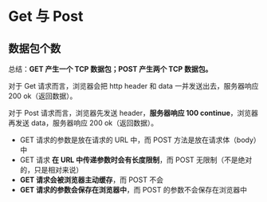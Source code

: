 # Get 与 Post

## 数据包个数

总结：**GET 产生一个 TCP 数据包；POST 产生两个 TCP 数据包。**

对于 Get 请求而言，浏览器会把 http header 和 data 一并发送出去，服务器响应 200 ok（返回数据）。

对于 Post 请求而言，浏览器先发送 header，**服务器响应 100 continue**，浏览器再发送 data，服务器响应 200 ok（返回数据）。

* GET 请求的参数是放在请求的 URL 中，而 POST 方法是放在请求体（body）中
* GET 请求 **在 URL 中传递参数时会有长度限制**，而 POST 无限制（不是绝对的，只是相对来说）
* **GET 请求会被浏览器主动缓存**，而 POST 不会
* **GET 请求的参数会保存在浏览器中**，而 POST 的参数不会保存在浏览器中
